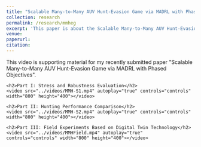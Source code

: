 ```yaml
---
title: "Scalable Many-to-Many AUV Hunt-Evasion Game via MADRL with Phased Objectives"
collection: research
permalink: /research/mmheg
excerpt: 'This paper is about the Scalable Many-to-Many AUV Hunt-Evasion Game via MADRL with Phased Objectives.'
venue:
paperurl:
citation:
---
```



<html lang="en">
<head>
    <meta charset="UTF-8">
    <meta name="viewport" content="width=device-width, initial-scale=1.0">
    <title>Supporting Material</title>
</head>
<body>
    <p>This video is supporting material for my recently submitted paper "Scalable Many-to-Many AUV Hunt-Evasion Game via MADRL with Phased Objectives".</p>

    <h2>Part I: Stress and Robustness Evaluation</h2>
    <video src="../videos/MMH-S1.mp4" autoplay="true" controls="controls" width="800" height="400"></video>

    <h2>Part II: Hunting Performance Comparison</h2>
    <video src="../videos/MMH-S2.mp4" autoplay="true" controls="controls" width="800" height="400"></video>

    <h2>Part III: Field Experiments Based on Digital Twin Technology</h2>
    <video src="../videos/MMHField.mp4" autoplay="true" controls="controls" width="800" height="400"></video>
</body>
</html>
